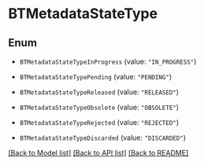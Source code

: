 # BTMetadataStateType

## Enum


* `BTMetadataStateTypeInProgress` (value: `"IN_PROGRESS"`)

* `BTMetadataStateTypePending` (value: `"PENDING"`)

* `BTMetadataStateTypeReleased` (value: `"RELEASED"`)

* `BTMetadataStateTypeObsolete` (value: `"OBSOLETE"`)

* `BTMetadataStateTypeRejected` (value: `"REJECTED"`)

* `BTMetadataStateTypeDiscarded` (value: `"DISCARDED"`)


[[Back to Model list]](../README.md#documentation-for-models) [[Back to API list]](../README.md#documentation-for-api-endpoints) [[Back to README]](../README.md)


